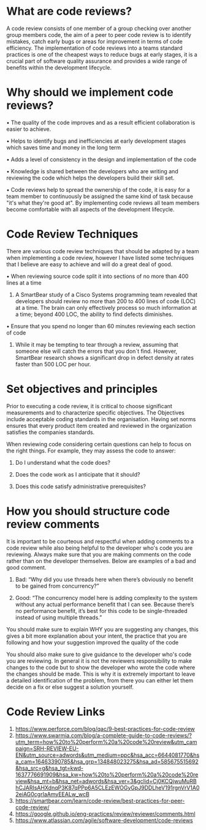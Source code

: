 # **What are code reviews?**

A code review consists of one member of a group checking over another group members code, the aim of a peer to peer code review is to identify mistakes, catch early bugs or areas for improvement in terms of code efficiency. The implementation of code reviews into a teams standard practices is one of the cheapest ways to reduce bugs at early stages, it is a crucial part of software quality assurance and provides a wide range of benefits within the development lifecycle.   


# **Why should we implement code reviews?**

• The quality of the code improves and as a result efficient collaboration is easier to achieve.

• Helps to identify bugs and inefficiencies at early development stages which saves time and money in the long term

• Adds a level of consistency in the design and implementation of the code 

• Knowledge is shared between the developers who are writing and reviewing the code which helps the developers build their skill set. 

• Code reviews help to spread the ownership of the code, it is easy for a team member to continuously be assigned the same kind of task because "it's what they're good at". By implementing code reviews all team members become comfortable with all aspects of the development lifecycle. 


# **Code Review Techniques** 

There are various code review techniques that should be adapted by a team when implementing a code review, however I have listed some techniques that I believe are easy to achieve and will do a great deal of good. 

• When reviewing source code split it into sections of no more than 400 lines at a time 
    
1.  A SmartBear study of a Cisco Systems programming team revealed that developers should review no more than 200 to 400 lines of code (LOC) at a time. The brain can only effectively process so much information at a time; beyond 400 LOC, the ability to find defects diminishes.

• Ensure that you spend no longer than 60 minutes reviewing each section of code

1.  While it may be tempting to tear through a review, assuming that someone else will catch the errors that you don´t find. However, SmartBear research shows a significant drop in defect density at rates faster than 500 LOC per hour. 

# **Set objectives and principles** 

Prior to executing a code review, it is critical to choose significant measurements and to characterize specific objectives. The Objectives include acceptable coding standards in the organisation. Having set norms ensures that every product item created and reviewed in the organization satisfies the companies standards.

When reviewing code considering certain questions can help to focus on the right things. For example, they may assess the code to answer:

1. Do I understand what the code does?

2. Does the code work as I anticipate that it should?

3. Does this code satisfy administrative prerequisites?

# **How you should structure code review comments**

It is important to be courteous and respectful when adding comments to a code review while also being helpful to the developer who's code you are reviewing. Always make sure that you are making comments on the code rather than on the developer themselves. Below are examples of a bad and good comment. 

1. Bad: “Why did you use threads here when there’s obviously no benefit to be gained from concurrency?”

2. Good: “The concurrency model here is adding complexity to the system without any actual performance benefit that I can see. Because there’s no performance benefit, it’s best for this code to be single-threaded instead of using multiple threads.”

You should make sure to explain WHY you are suggesting any changes, this gives a bit more explanation about your intent, the practice that you are following and how your suggestion improved the quality of the code

You should also make sure to give guidance to the developer who's code you are reviewing. In general it is not the reviewers responsibility to make changes to the code but to show the developer who wrote the code where the changes should be made. This is why it is extremely important to leave a detailed identification of the problem, from there you can either let them decide on a fix or else suggest a solution yourself. 



# **Code Review Links** 

 

1. https://www.perforce.com/blog/qac/9-best-practices-for-code-review
2. https://www.swarmia.com/blog/a-complete-guide-to-code-reviews/?utm_term=how%20to%20perform%20a%20code%20review&utm_campaign=SRH-REVIEW-EU-EN&utm_source=adwords&utm_medium=ppc&hsa_acc=6644081770&hsa_cam=16463390785&hsa_grp=134848023275&hsa_ad=585675515692&hsa_src=g&hsa_tgt=kwd-1637776691909&hsa_kw=how%20to%20perform%20a%20code%20review&hsa_mt=b&hsa_net=adwords&hsa_ver=3&gclid=Cj0KCQjwuMuRBhCJARIsAHXdnqP3K87qPPp6A5CLEzEWOGyGpJ9DDLheV191rgnVrV1A02eiAG0cgrIaAmyEEALw_wcB
3. https://smartbear.com/learn/code-review/best-practices-for-peer-code-review/ 
4. https://google.github.io/eng-practices/review/reviewer/comments.html
5. https://www.atlassian.com/agile/software-development/code-reviews